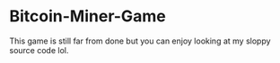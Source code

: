 # Bitcoin-Miner-Game
This game is still far from done but you can enjoy looking at my sloppy source code lol.
